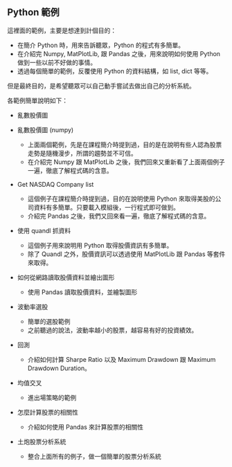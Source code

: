 ## Python 範例

這裡面的範例，主要是想達到計個目的：

* 在簡介 Python 時，用來告訴聽眾，Python 的程式有多簡單。
* 在介紹完 Numpy, MatPlotLib, 跟 Pandas 之後，用來說明如何使用 Python 做到一些以前不好做的事情。
* 透過每個簡單的範例，反覆使用 Python 的資料結構，如 list, dict 等等。

但是最終目的，是希望聽眾可以自己動手嘗試去做出自己的分析系統。

各範例簡單說明如下：

* 亂數股價圖
* 亂數股價圖 (numpy)
  - 上面兩個範例，先是在課程簡介時提到過，目的是在說明有些人認為股票走勢是隨機漫步，所謂的趨勢並不可信。
  - 在介紹完 Numpy 跟 MatPlotLib 之後，我們回來又重新看了上面兩個例子一遍，徹底了解程式碼的含意。

* Get NASDAQ Company list
  - 這個例子在課程簡介時提到過，目的在說明使用 Python 來取得美股的公司資料有多簡單。只要載入模組後，一行程式即可做到。
  - 介紹完 Pandas 之後，我們又回來看一遍，徹底了解程式碼的含意。
  
* 使用 quandl 抓資料
  - 這個例子用來說明用 Python 取得股價資訊有多簡單。
  - 除了 Quandl 之外，股價資訊可以透過使用 MatPlotLib 跟 Pandas 等套件來取得。

* 如何從網路讀取股價資料並繪出圖形
  - 使用 Pandas 讀取股價資料，並繪製圖形

* 波動率選股
  - 簡單的選股範例
  - 之前聽過的說法，波動率越小的股票，越容易有好的投資績效。

* 回測
  - 介紹如何計算 Sharpe Ratio 以及 Maximum Drawdown 跟 Maximum Drawdown Duration。

* 均值交叉
  - 進出場策略的範例

* 怎麼計算股票的相關性
  - 介紹如何使用 Pandas 來計算股票的相關性

* 土炮股票分析系統
  - 整合上面所有的例子，做一個簡單的股票分析系統